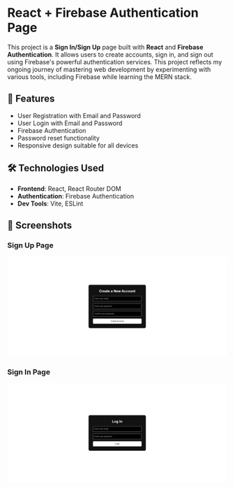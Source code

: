 # React + Firebase Authentication Page

This project is a **Sign In/Sign Up** page built with **React** and **Firebase Authentication**. It allows users to create accounts, sign in, and sign out using Firebase's powerful authentication services. This project reflects my ongoing journey of mastering web development by experimenting with various tools, including Firebase while learning the MERN stack.

## 🚀 Features

- User Registration with Email and Password
- User Login with Email and Password
- Firebase Authentication
- Password reset functionality
- Responsive design suitable for all devices

## 🛠️ Technologies Used

- **Frontend**: React, React Router DOM
- **Authentication**: Firebase Authentication
- **Dev Tools**: Vite, ESLint

## 📸 Screenshots

### Sign Up Page
![Sign Up Page](./src/assets/Screenshot1.png)

### Sign In Page
![Sign In Page](./src/assets/Screenshot2.png)